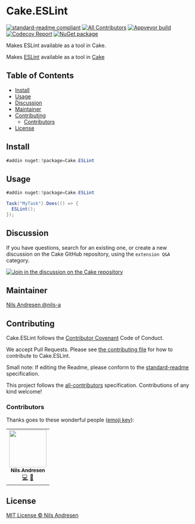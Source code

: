 # Cake.ESLint

[![standard-readme compliant][]][standard-readme]
[![All Contributors][all-contributorsimage]](#contributors)
[![Appveyor build][appveyorimage]][appveyor]
[![Codecov Report][codecovimage]][codecov]
[![NuGet package][nugetimage]][nuget]

Makes ESLint available as a tool in Cake.

Makes [ESLint](https://eslint.org/docs/user-guide/command-line-interface) available as a tool in [Cake](https://cakebuild.net/)

## Table of Contents

- [Install](#install)
- [Usage](#usage)
- [Discussion](#discussion)
- [Maintainer](#maintainer)
- [Contributing](#contributing)
  - [Contributors](#contributors)
- [License](#license)

## Install

```cs
#addin nuget:?package=Cake.ESLint
```

## Usage

```cs
#addin nuget:?package=Cake.ESLint

Task("MyTask").Does(() => {
  ESLint();
});
```

## Discussion

If you have questions, search for an existing one, or create a new discussion on the Cake GitHub repository, using the `extension Q&A` category.

[![Join in the discussion on the Cake repository](https://img.shields.io/badge/GitHub-Discussions-green?logo=github)](https://github.com/cake-build/cake/discussions)

## Maintainer

[Nils Andresen @nils-a][maintainer]

## Contributing

Cake.ESLint follows the [Contributor Covenant][contrib-covenant] Code of Conduct.

We accept Pull Requests.
Please see [the contributing file][contributing] for how to contribute to Cake.ESLint.

Small note: If editing the Readme, please conform to the [standard-readme][] specification.

This project follows the [all-contributors][] specification. Contributions of any kind welcome!

### Contributors

Thanks goes to these wonderful people ([emoji key][emoji-key]):

<!-- ALL-CONTRIBUTORS-LIST:START - Do not remove or modify this section -->
<!-- prettier-ignore-start -->
<!-- markdownlint-disable -->
<table>
  <tr>
    <td align="center"><a href="https://github.com/nils-a"><img src="https://avatars.githubusercontent.com/u/349188?v=4?s=100" width="100px;" alt=""/><br /><sub><b>Nils Andresen</b></sub></a><br /><a href="https://github.com/cake-contrib/Cake.ESLint/commits?author=nils-a" title="Code">💻</a> <a href="#maintenance-nils-a" title="Maintenance">🚧</a></td>
  </tr>
</table>

<!-- markdownlint-restore -->
<!-- prettier-ignore-end -->

<!-- ALL-CONTRIBUTORS-LIST:END -->

## License

[MIT License © Nils Andresen][license]

[all-contributors]: https://github.com/all-contributors/all-contributors
[all-contributorsimage]: https://img.shields.io/github/all-contributors/cake-contrib/Cake.ESLint.svg?color=orange&style=flat-square
[appveyor]: https://ci.appveyor.com/project/nilsa/cake-eslint
[appveyorimage]: https://img.shields.io/appveyor/ci/nilsa/cake-eslint.svg?logo=appveyor&style=flat-square
[codecov]: https://codecov.io/gh/cake-contrib/Cake.ESLint
[codecovimage]: https://img.shields.io/codecov/c/github/cake-contrib/Cake.ESLint.svg?logo=codecov&style=flat-square
[contrib-covenant]: https://www.contributor-covenant.org/version/1/4/code-of-conduct
[contributing]: CONTRIBUTING.md
[emoji-key]: https://allcontributors.org/docs/en/emoji-key
[maintainer]: https://github.com/nils-a
[nuget]: https://nuget.org/packages/Cake.ESLint
[nugetimage]: https://img.shields.io/nuget/v/Cake.ESLint.svg?logo=nuget&style=flat-square
[license]: LICENSE.txt
[standard-readme]: https://github.com/RichardLitt/standard-readme
[standard-readme compliant]: https://img.shields.io/badge/readme%20style-standard-brightgreen.svg?style=flat-square
